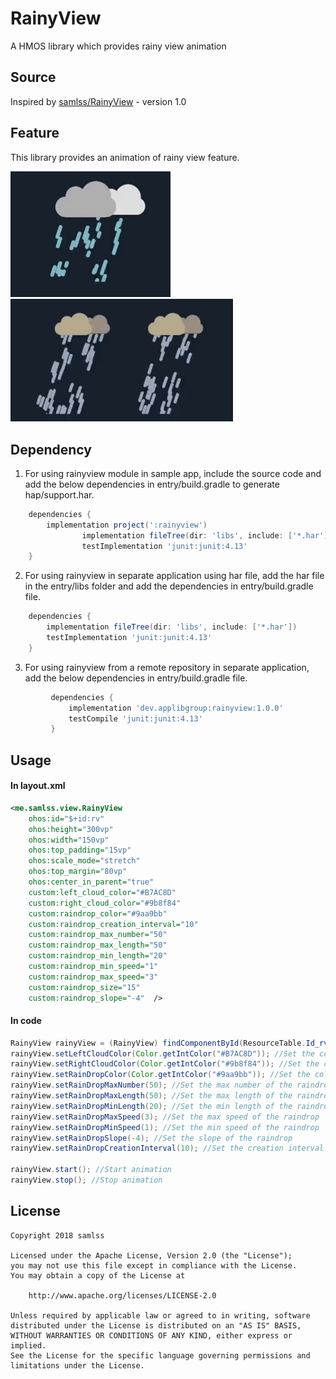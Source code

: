 # RainyView

A HMOS library which provides rainy view animation

## Source
Inspired by [samlss/RainyView](https://github.com/samlss/RainyView) - version 1.0

## Feature
This library provides an animation of rainy view feature.

<img src="https://github.com/priyankabb153/Rainy_View/blob/master/screenshots/raniyview1.gif" width="256">

<img src="https://github.com/priyankabb153/Rainy_View/blob/master/screenshots/rainyview2.gif" width="356">


## Dependency
1. For using rainyview module in sample app, include the source code and add the below dependencies in entry/build.gradle to generate hap/support.har.
```groovy
	dependencies {
		implementation project(':rainyview')
                implementation fileTree(dir: 'libs', include: ['*.har'])
                testImplementation 'junit:junit:4.13'
	}
```
2. For using rainyview in separate application using har file, add the har file in the entry/libs folder and add the dependencies in entry/build.gradle file.
```groovy
	dependencies {
		implementation fileTree(dir: 'libs', include: ['*.har'])
		testImplementation 'junit:junit:4.13'
	}
```
3. For using rainyview from a remote repository in separate application, add the below dependencies in entry/build.gradle file.
``` groovy
         dependencies {
             implementation 'dev.applibgroup:rainyview:1.0.0'  
	         testCompile 'junit:junit:4.13'
         }
```

## Usage

#### In layout.xml
```xml
<me.samlss.view.RainyView
    ohos:id="$+id:rv"
    ohos:height="300vp"
    ohos:width="150vp"
    ohos:top_padding="15vp"
    ohos:scale_mode="stretch"
    ohos:top_margin="80vp"
    ohos:center_in_parent="true"
    custom:left_cloud_color="#B7AC8D"
    custom:right_cloud_color="#9b8f84"
    custom:raindrop_color="#9aa9bb"
    custom:raindrop_creation_interval="10"
    custom:raindrop_max_number="50"
    custom:raindrop_max_length="50"
    custom:raindrop_min_length="20"
    custom:raindrop_min_speed="1"
    custom:raindrop_max_speed="3"
    custom:raindrop_size="15"
    custom:raindrop_slope="-4"  />
```

#### In code

```java
RainyView rainyView = (RainyView) findComponentById(ResourceTable.Id_rv);
rainyView.setLeftCloudColor(Color.getIntColor("#B7AC8D")); //Set the color of the left cloud
rainyView.setRightCloudColor(Color.getIntColor("#9b8f84")); //Set the color of the right cloud
rainyView.setRainDropColor(Color.getIntColor("#9aa9bb")); //Set the color of the raindrop
rainyView.setRainDropMaxNumber(50); //Set the max number of the raindrop
rainyView.setRainDropMaxLength(50); //Set the max length of the raindrop
rainyView.setRainDropMinLength(20); //Set the min length of the raindrop
rainyView.setRainDropMaxSpeed(3); //Set the max speed of the raindrop
rainyView.setRainDropMinSpeed(1); //Set the min speed of the raindrop
rainyView.setRainDropSlope(-4); //Set the slope of the raindrop
rainyView.setRainDropCreationInterval(10); //Set the creation interval of the raindrop

rainyView.start(); //Start animation
rainyView.stop(); //Stop animation
```

## License
```
Copyright 2018 samlss

Licensed under the Apache License, Version 2.0 (the "License");
you may not use this file except in compliance with the License.
You may obtain a copy of the License at

    http://www.apache.org/licenses/LICENSE-2.0

Unless required by applicable law or agreed to in writing, software
distributed under the License is distributed on an "AS IS" BASIS,
WITHOUT WARRANTIES OR CONDITIONS OF ANY KIND, either express or implied.
See the License for the specific language governing permissions and
limitations under the License.
```

